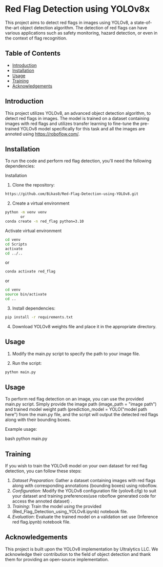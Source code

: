 # Red Flag Detection using YOLOv8x

This project aims to detect red flags in images using YOLOv8, a state-of-the-art object detection algorithm. The detection of red flags can have various applications such as safety monitoring, hazard detection, or even in the context of flag recognition.

## Table of Contents

- [Introduction](#introduction)
- [Installation](#installation)
- [Usage](#usage)
- [Training](#training)
- [Acknowledgements](#acknowledgements)

## Introduction

This project utilizes YOLOv8, an advanced object detection algorithm, to detect red flags in images. The model is trained on a dataset containing images with red flags and utilizes transfer learning to fine-tune the pre-trained YOLOv8 model specifically for this task and all the images are annoted using https://roboflow.com/.

## Installation

To run the code and perform red flag detection, you'll need the following dependencies:

Installation

1. Clone the repository:
```bash
https://github.com/Bikas0/Red-Flag-Detection-using-YOLOv8.git
```
2. Create a virtual environment
```bash
python -m venv venv
       or
conda create -n red_flag python=3.10
```
Activate virtual environment
```bash
cd venv
cd Scripts
activate
cd ../..
```
or

```bash
conda activate red_flag
```
or

```bash
cd venv
source bin/activate
cd ..
```

3. Install dependencies:
```bash
pip install -r requirements.txt
```

4. Download YOLOv8 weights file and place it in the appropriate directory.

## Usage

1. Modify the main.py script to specify the path to your image file.

2. Run the script:
```bash
python main.py
```
   
## Usage

To perform red flag detection on an image, you can use the provided main.py script. Simply provide the image path (image_path = "image path") and trained model weight path (prediction_model = YOLO("model path here") from the main.py file, and the script will output the detected red flags along with their bounding boxes.

Example usage:

bash
python main.py 


## Training

If you wish to train the YOLOv8 model on your own dataset for red flag detection, you can follow these steps:

1. *Dataset Preparation*: Gather a dataset containing images with red flags along with corresponding annotations (bounding boxes) using roboflow.
2. *Configuration*: Modify the YOLOv8 configuration file (yolov8.cfg) to suit your dataset and training preferences(use roboflow generated code for access the annoted dataset) .
3. *Training*: Train the model using the provided (Red_Flag_Detection_using_YOLOv8.ipynb) notebook file.
4. *Evaluation*: Evaluate the trained model on a validation set use (Inference red flag.ipynb) notebook file.

## Acknowledgements

This project is built upon the YOLOv8 implementation by Ultralytics LLC. We acknowledge their contribution to the field of object detection and thank them for providing an open-source implementation.





